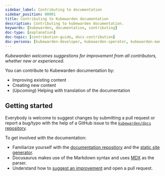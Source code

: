 ```yaml
---
sidebar_label: Contributing to documentation
sidebar_position: 00001
title: Contributing to Kubewarden documentation
description: Contributing to kubewarden documentation.
keywords: [kubewarden, documentation, contributing]
doc-type: [explanation]
doc-topic: [contribution-guide, docs-contribution]
doc-persona: [kubewarden-developer, kubewarden-operator, kubewarden-manager]
---
```


_Kubewarden welcomes suggestions for improvement from all contributors, whether new or experienced._

You can contribute to Kubewarden documentation by:

- Improving existing content
- Creating new content
- (_Upcoming_) Helping with translation of the documentation

## Getting started

Everybody is welcome to suggest changes by submitting a pull request
or report a bug/typo with the help of a GitHub issue to the
[`kubewarden/docs` repository](https://github.com/kubewarden/docs).

To get involved with the documentation:

- Familiarize yourself with the [documentation repository](https://github.com/kubewarden/docs)
and the [static site generator](https://docusaurus.io/).
- Docusaurus makes use of the Markdown syntax and uses [MDX](https://mdxjs.com/) as the parser.
- Understand how to [suggest an improvement](./suggesting-an-improvement) and open a pull request.
